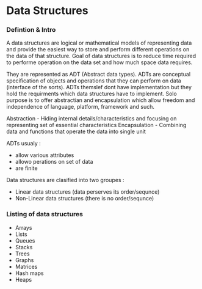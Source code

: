 # Data Structures

### Defintion & Intro

A data structures are logical or mathematical models of representing data and provide the easiest way to store and perform different operations on the data of that structure.
Goal of data structures is to reduce time required to performe operation on the data set and how much space data requires.

They are represented as ADT (Abstract data types).
ADTs are conceptual specification of objects and operations that they can perform on data (interface of the sorts).
ADTs themslef dont have implementation but they hold the requirments which data structures have to implement.
Solo purpose is to offer abstractian and encapsulation which allow freedom and independence of language, platform, framework and such.

Abstraction - Hiding internal details/characteristics and focusing on representing set of essential characteristics
Encapsulation - Combining data and functions that operate the data into single unit 

ADTs usualy :
 - allow various attributes
 - allowo perations on set of data
 - are finite

Data structures are clasified into two groupes :
 - Linear data structures (data perserves its order/sequnce)
 - Non-Linear data structures (there is no order/sequnce)

### Listing of data structures

- Arrays 
- Lists
- Queues
- Stacks
- Trees
- Graphs
- Matrices
- Hash maps
- Heaps





